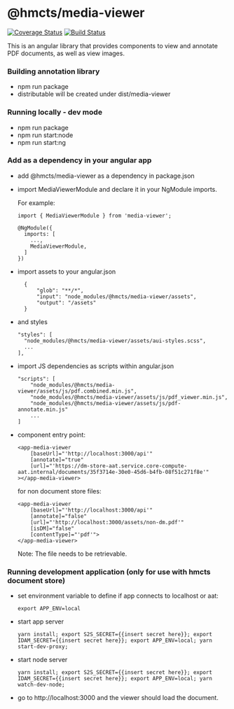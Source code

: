 # @hmcts/media-viewer 
[![Coverage Status](https://coveralls.io/repos/github/hmcts/media-viewer/badge.svg?branch=master)](https://coveralls.io/github/hmcts/media-viewer?branch=upload-npm-in-pipeline)
[![Build Status](https://travis-ci.com/hmcts/media-viewer.svg?branch=master)](https://travis-ci.com/hmcts/media-viewer)

This is an angular library that provides components to view and annotate PDF documents, as well as view images.

### Building annotation library
- npm run package
- distributable will be created under dist/media-viewer

### Running locally - dev mode
- npm run package
- npm run start:node
- npm run start:ng

### Add as a dependency in your angular app
- add @hmcts/media-viewer as a dependency in package.json
- import MediaViewerModule and declare it in your NgModule imports.

  For example:
  ```
  import { MediaViewerModule } from 'media-viewer';

  @NgModule({
    imports: [
      ...,
      MediaViewerModule,
    ]
  })
  ```
- import assets to your angular.json
  ```
    {
        "glob": "**/*",
        "input": "node_modules/@hmcts/media-viewer/assets",
        "output": "/assets"
    }
  ```
- and styles
  ```
  "styles": [
    "node_modules/@hmcts/media-viewer/assets/aui-styles.scss",
    ...
  ],
  ```
- import JS dependencies as scripts within angular.json
  ```
  "scripts": [
      "node_modules/@hmcts/media-viewer/assets/js/pdf.combined.min.js",
      "node_modules/@hmcts/media-viewer/assets/js/pdf_viewer.min.js",
      "node_modules/@hmcts/media-viewer/assets/js/pdf-annotate.min.js"
      ...
  ]
  ```
- component entry point:
  ```
  <app-media-viewer
      [baseUrl]="'http://localhost:3000/api'"
      [annotate]="true"
      [url]="'https://dm-store-aat.service.core-compute-aat.internal/documents/35f3714e-30e0-45d6-b4fb-08f51c271f8e'"
  ></app-media-viewer>
  ```
  
  for non document store files:
    ```
    <app-media-viewer
        [baseUrl]="'http://localhost:3000/api'"
        [annotate]="false"
        [url]="'http://localhost:3000/assets/non-dm.pdf'"
        [isDM]="false"
        [contentType]="'pdf'">
    </app-media-viewer>
    ```
    Note: The file needs to be retrievable.
  
### Running development application (only for use with hmcts document store)
- set environment variable to define if app connects to localhost or aat:
  ```
  export APP_ENV=local
  ```
- start app server
  ```
  yarn install; export S2S_SECRET={{insert secret here}}; export IDAM_SECRET={{insert secret here}}; export APP_ENV=local; yarn start-dev-proxy;
  ```
- start node server
  ```
  yarn install; export S2S_SECRET={{insert secret here}}; export IDAM_SECRET={{insert secret here}}; export APP_ENV=local; yarn watch-dev-node;
  ``` 
- go to http://localhost:3000 and the viewer should load the document.
